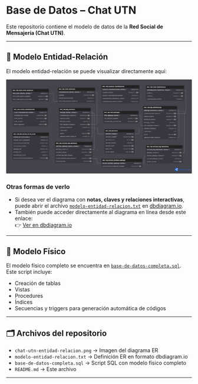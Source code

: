 # Base de Datos – Chat UTN

Este repositorio contiene el modelo de datos de la **Red Social de Mensajería (Chat UTN)**.  

---

## 📌 Modelo Entidad-Relación

El modelo entidad-relación se puede visualizar directamente aquí:

![Modelo Entidad-Relación](./chat-utn-entidad-relacion.png)

### Otras formas de verlo
- Si desea ver el diagrama con **notas, claves y relaciones interactivas**, puede abrir el archivo [`modelo-entidad-relacion.txt`](./modelo-entidad-relacion.txt) en [dbdiagram.io](https://dbdiagram.io).  
- También puede acceder directamente al diagrama en línea desde este enlace:  
  👉 [Ver en dbdiagram.io](https://dbdiagram.io/d/bdRedSocialMensajeria-Version-final-68a7ac221e7a6119670d8d4f)

---

## 📌 Modelo Físico

El modelo físico completo se encuentra en [`base-de-datos-completa.sql`](./base-de-datos-completa.sql).  
Este script incluye:

- Creación de tablas  
- Vistas  
- Procedures  
- Índices  
- Secuencias y triggers para generación automática de códigos  

---

## 🗂️ Archivos del repositorio

- `chat-utn-entidad-relacion.png` → Imagen del diagrama ER  
- `modelo-entidad-relacion.txt` → Definición ER en formato dbdiagram.io  
- `base-de-datos-completa.sql` → Script SQL con modelo físico completo  
- `README.md` → Este archivo  

---
